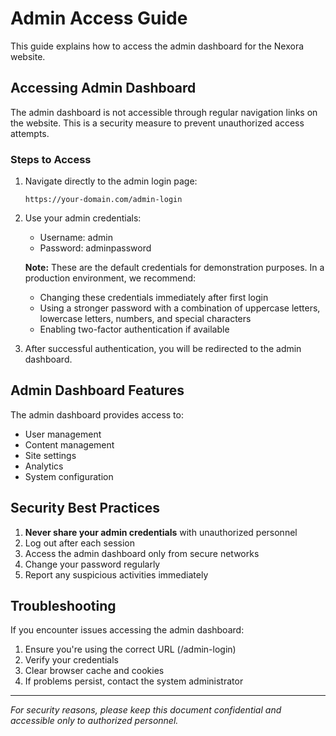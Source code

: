 # Admin Access Guide

This guide explains how to access the admin dashboard for the Nexora website.

## Accessing Admin Dashboard

The admin dashboard is not accessible through regular navigation links on the website. This is a security measure to prevent unauthorized access attempts.

### Steps to Access

1. Navigate directly to the admin login page:
   ```
   https://your-domain.com/admin-login
   ```

2. Use your admin credentials:
   - Username: admin
   - Password: adminpassword
   
   **Note:** These are the default credentials for demonstration purposes. In a production environment, we recommend:
   - Changing these credentials immediately after first login
   - Using a stronger password with a combination of uppercase letters, lowercase letters, numbers, and special characters
   - Enabling two-factor authentication if available

3. After successful authentication, you will be redirected to the admin dashboard.

## Admin Dashboard Features

The admin dashboard provides access to:
- User management
- Content management
- Site settings
- Analytics
- System configuration

## Security Best Practices

1. **Never share your admin credentials** with unauthorized personnel
2. Log out after each session
3. Access the admin dashboard only from secure networks
4. Change your password regularly
5. Report any suspicious activities immediately

## Troubleshooting

If you encounter issues accessing the admin dashboard:

1. Ensure you're using the correct URL (/admin-login)
2. Verify your credentials
3. Clear browser cache and cookies
4. If problems persist, contact the system administrator

---

*For security reasons, please keep this document confidential and accessible only to authorized personnel.* 